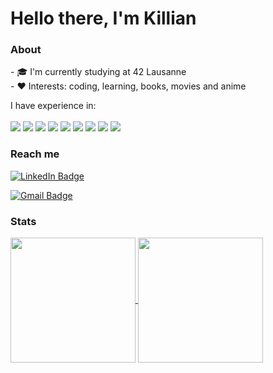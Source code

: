 # Hello there, I'm Killian

### About
<p align="left">
- 🎓 I'm currently studying at 42 Lausanne <br>
- ❤️ Interests: coding, learning, books, movies and anime
</p>

<p align="left">
	I have experience in: <br><br>
	<img src="https://img.shields.io/badge/C-00599C?style=for-the-badge&logo=c&logoColor=white" />
	<img src="https://img.shields.io/badge/C%2B%2B-00599C?style=for-the-badge&logo=c%2B%2B&logoColor=white" />
	<img src="https://img.shields.io/badge/HTML5-E34F26?style=for-the-badge&logo=html5&logoColor=white" />
	<img src="https://img.shields.io/badge/CSS3-1572B6?style=for-the-badge&logo=css3&logoColor=white" />
	<img src="https://img.shields.io/badge/JavaScript-323330?style=for-the-badge&logo=javascript&logoColor=F7DF1E" />
	<img src="https://img.shields.io/badge/Bootstrap-563D7C?style=for-the-badge&logo=bootstrap&logoColor=white" />
	<img src="https://img.shields.io/badge/Django-092E20?style=for-the-badge&logo=django&logoColor=green" />
	<img src="https://img.shields.io/badge/Docker-2CA5E0?style=for-the-badge&logo=docker&logoColor=white" />
	<img src="https://img.shields.io/badge/Notion-000000?style=for-the-badge&logo=notion&logoColor=white" />
</p>

### Reach me

[![LinkedIn Badge](https://img.shields.io/badge/-KillianMorin-blue?style=flat-square&logo=Linkedin&logoColor=white&link=https://www.linkedin.com/in/killianmorin/)](https://www.linkedin.com/in/killianmorin/)

[![Gmail Badge](https://img.shields.io/badge/-KillianMorin-c14438?style=flat-square&logo=Gmail&logoColor=white&link=mailto:killiancham@gmail.com)](mailto:killiancham@gmail.com)

### Stats
<a href="https://github.com/Killian-Morin?tab=repositories">
	<img height=200 align="center" src="https://github-readme-stats.vercel.app/api?username=Killian-Morin&show_icons=true&theme=tokyonight&rank_icon=github" />
</a>

<a href="https://github.com/Killian-Morin?tab=repositories">
	<img height=200 align="center" src="https://github-readme-stats.vercel.app/api/top-langs/?username=Killian-Morin&layout=compact&theme=tokyonight" />
</a>

<!-- [kmorin's 42 stats](https://badge.mediaplus.ma/darkblue/kmorin?1337Badge=off&UM6P=off) -->
